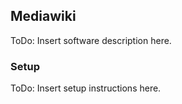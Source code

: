 ## Mediawiki
ToDo: Insert software description here.

### Setup
ToDo: Insert setup instructions here.